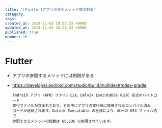 ```yaml
---
title: "[Flutter]アプリの参照メソッド数の制限"
category: 
tags: 
created_at: 2019-11-03 10:55:33 +0900
updated_at: 2019-11-03 10:55:33 +0900
published: true
number: 20
---
```


# Flutter
- アプリの参照するメソッドには制限がある
- https://developer.android.com/studio/build/multidex#mdex-gradle

    ```
    Android アプリ（APK）ファイルには、Dalvik Executable（DEX）形式のバイトコード
    実行ファイルが含まれており、その中にアプリの実行時に使用されるコンパイル済み
   コードが格納されます。Dalvik Executable の仕様により、単一の DEX ファイル内で
   参照できるメソッドの総数は 65,536 に制限されています。
    ```
